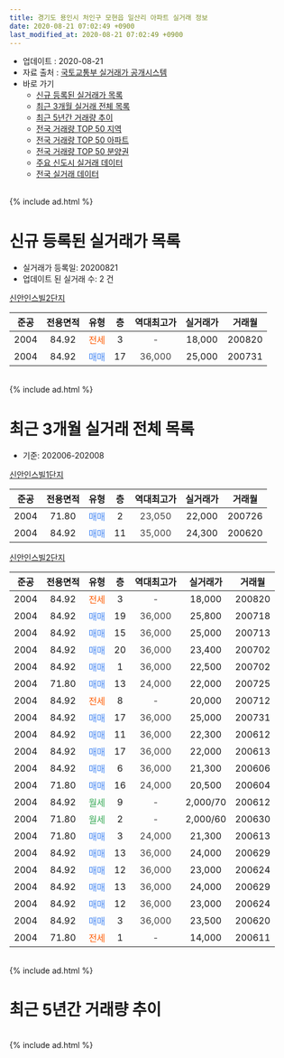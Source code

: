```yaml
---
title: 경기도 용인시 처인구 모현읍 일산리 아파트 실거래 정보
date: 2020-08-21 07:02:49 +0900
last_modified_at: 2020-08-21 07:02:49 +0900
---
```


* 업데이트 : 2020-08-21
* 자료 출처 : [국토교통부 실거래가 공개시스템](http://rt.molit.go.kr)
* 바로 가기
    * [신규 등록된 실거래가 목록](#신규-등록된-실거래가-목록)
    * [최근 3개월 실거래 전체 목록](#최근-3개월-실거래-전체-목록)
    * [최근 5년간 거래량 추이](#최근-5년간-거래량-추이)
    * [전국 거래량 TOP 50 지역](https://inasie.github.io/apt-trade-info/최근-3개월-전국에서-가장-거래가-많이-발생한-지역)
    * [전국 거래량 TOP 50 아파트](https://inasie.github.io/apt-trade-info/최근-3개월-전국에서-가장-거래가-많이-발생한-아파트)
    * [전국 거래량 TOP 50 분양권](https://inasie.github.io/apt-trade-info/최근-3개월-전국에서-가장-거래가-많이-발생한-분양권)
    * [주요 신도시 실거래 데이터](https://inasie.github.io/apt-trade-info/주요-신도시)
    * [전국 실거래 데이터](https://inasie.github.io/apt-trade-info/전국)
<br>
{% include ad.html %}
<br>

# 신규 등록된 실거래가 목록
* 실거래가 등록일: 20200821
* 업데이트 된 실거래 수: 2 건


[신안인스빌2단지](https://search.naver.com/search.naver?query=%EA%B2%BD%EA%B8%B0%EB%8F%84+%EC%9A%A9%EC%9D%B8%EC%8B%9C+%EC%B2%98%EC%9D%B8%EA%B5%AC+%EB%AA%A8%ED%98%84%EC%9D%8D+%EC%9D%BC%EC%82%B0%EB%A6%AC+%EC%8B%A0%EC%95%88%EC%9D%B8%EC%8A%A4%EB%B9%8C2%EB%8B%A8%EC%A7%80)

|준공|전용면적|유형|층|역대최고가|실거래가|거래월|
|:---:|:---:|:---:|:---:|:---:|:---:|:---:|
|2004|84.92|<span style="color:#ff5a00">전세</span>|3|<span style="color:#444444">-</span>|18,000|200820|
|2004|84.92|<span style="color:#4285f3">매매</span>|17|<span style="color:#444444">36,000</span>|25,000|200731|


<br>
{% include ad.html %}
<br>

# 최근 3개월 실거래 전체 목록
* 기준: 202006-202008


[신안인스빌1단지](https://search.naver.com/search.naver?query=%EA%B2%BD%EA%B8%B0%EB%8F%84+%EC%9A%A9%EC%9D%B8%EC%8B%9C+%EC%B2%98%EC%9D%B8%EA%B5%AC+%EB%AA%A8%ED%98%84%EC%9D%8D+%EC%9D%BC%EC%82%B0%EB%A6%AC+%EC%8B%A0%EC%95%88%EC%9D%B8%EC%8A%A4%EB%B9%8C1%EB%8B%A8%EC%A7%80)

|준공|전용면적|유형|층|역대최고가|실거래가|거래월|
|:---:|:---:|:---:|:---:|:---:|:---:|:---:|
|2004|71.80|<span style="color:#4285f3">매매</span>|2|<span style="color:#444444">23,050</span>|22,000|200726|
|2004|84.92|<span style="color:#4285f3">매매</span>|11|<span style="color:#444444">35,000</span>|24,300|200620|

[신안인스빌2단지](https://search.naver.com/search.naver?query=%EA%B2%BD%EA%B8%B0%EB%8F%84+%EC%9A%A9%EC%9D%B8%EC%8B%9C+%EC%B2%98%EC%9D%B8%EA%B5%AC+%EB%AA%A8%ED%98%84%EC%9D%8D+%EC%9D%BC%EC%82%B0%EB%A6%AC+%EC%8B%A0%EC%95%88%EC%9D%B8%EC%8A%A4%EB%B9%8C2%EB%8B%A8%EC%A7%80)

|준공|전용면적|유형|층|역대최고가|실거래가|거래월|
|:---:|:---:|:---:|:---:|:---:|:---:|:---:|
|2004|84.92|<span style="color:#ff5a00">전세</span>|3|<span style="color:#444444">-</span>|18,000|200820|
|2004|84.92|<span style="color:#4285f3">매매</span>|19|<span style="color:#444444">36,000</span>|25,800|200718|
|2004|84.92|<span style="color:#4285f3">매매</span>|15|<span style="color:#444444">36,000</span>|25,000|200713|
|2004|84.92|<span style="color:#4285f3">매매</span>|20|<span style="color:#444444">36,000</span>|23,400|200702|
|2004|84.92|<span style="color:#4285f3">매매</span>|1|<span style="color:#444444">36,000</span>|22,500|200702|
|2004|71.80|<span style="color:#4285f3">매매</span>|13|<span style="color:#444444">24,000</span>|22,000|200725|
|2004|84.92|<span style="color:#ff5a00">전세</span>|8|<span style="color:#444444">-</span>|20,000|200712|
|2004|84.92|<span style="color:#4285f3">매매</span>|17|<span style="color:#444444">36,000</span>|25,000|200731|
|2004|84.92|<span style="color:#4285f3">매매</span>|11|<span style="color:#444444">36,000</span>|22,300|200612|
|2004|84.92|<span style="color:#4285f3">매매</span>|17|<span style="color:#444444">36,000</span>|22,000|200613|
|2004|84.92|<span style="color:#4285f3">매매</span>|6|<span style="color:#444444">36,000</span>|21,300|200606|
|2004|71.80|<span style="color:#4285f3">매매</span>|16|<span style="color:#444444">24,000</span>|20,500|200604|
|2004|84.92|<span style="color:#34a853">월세</span>|9|<span style="color:#444444">-</span>|2,000/70|200612|
|2004|71.80|<span style="color:#34a853">월세</span>|2|<span style="color:#444444">-</span>|2,000/60|200630|
|2004|71.80|<span style="color:#4285f3">매매</span>|3|<span style="color:#444444">24,000</span>|21,300|200613|
|2004|84.92|<span style="color:#4285f3">매매</span>|13|<span style="color:#444444">36,000</span>|24,000|200629|
|2004|84.92|<span style="color:#4285f3">매매</span>|12|<span style="color:#444444">36,000</span>|23,000|200624|
|2004|84.92|<span style="color:#4285f3">매매</span>|13|<span style="color:#444444">36,000</span>|24,000|200629|
|2004|84.92|<span style="color:#4285f3">매매</span>|12|<span style="color:#444444">36,000</span>|23,000|200624|
|2004|84.92|<span style="color:#4285f3">매매</span>|3|<span style="color:#444444">36,000</span>|23,500|200620|
|2004|71.80|<span style="color:#ff5a00">전세</span>|1|<span style="color:#444444">-</span>|14,000|200611|


<br>
{% include ad.html %}
<br>

# 최근 5년간 거래량 추이


<div style="width:100%;">
    <canvas id="deal_progress" height="200"></canvas>
</div>

<script>
new Chart(document.getElementById("deal_progress"), {
    type: 'line',
    data: {
        labels: ['201508','201509','201510','201511','201512','201601','201602','201603','201604','201605','201606','201607','201608','201609','201610','201611','201612','201701','201702','201703','201704','201705','201706','201707','201708','201709','201710','201711','201712','201801','201802','201803','201804','201805','201806','201807','201808','201809','201810','201811','201812','201901','201902','201903','201904','201905','201906','201907','201908','201909','201910','201911','201912','202001','202002','202003','202004','202005','202006','202007','202008'],
        datasets: [{
            label: '매매',
            pointRadius: 1,
            data: [11, 10, 10, 5, 4, 4, 7, 5, 6, 5, 7, 2, 5, 6, 8, 3, 3, 4, 1, 6, 1, 2, 3, 5, 6, 5, 2, 1, 0, 1, 3, 2, 6, 5, 5, 5, 1, 2, 2, 1, 1, 1, 2, 3, 1, 1, 5, 4, 3, 2, 0, 4, 9, 7, 8, 0, 5, 2, 11, 7, 0],
            borderColor: "rgba(255, 201, 14, 1)",
            backgroundColor: "rgba(255, 201, 14, 0.5)",
            fill: false,
            lineTension: 0
        },{
            label: '전월세',
            pointRadius: 1,
            data: [5, 1, 7, 3, 7, 4, 7, 10, 5, 6, 3, 3, 5, 6, 4, 4, 3, 0, 6, 4, 4, 4, 7, 4, 5, 4, 1, 2, 1, 2, 2, 4, 2, 4, 4, 1, 1, 3, 6, 3, 6, 2, 6, 2, 5, 1, 2, 3, 5, 2, 0, 1, 4, 2, 2, 2, 5, 1, 3, 1, 1],
            borderColor: "rgba(0, 141, 185, 1)",
            backgroundColor: "rgba(0, 141, 185, 0.5)",
            fill: false,
            lineTension: 0
        }
        ]
    },
    options: {
        responsive: true,
        title: {
            display: false
        },
        tooltips: {
            mode: 'index',
            intersect: false
        },
        hover: {
            mode: 'nearest',
            intersect: true
        },
        scales: {
            xAxes: [{
                display: true,
                scaleLabel: {
                    display: true,
                    labelString: '년/월'
                }
            }],
            yAxes: [{
                display: true,
                ticks: {
                    suggestedMin: 0,
                },
                scaleLabel: {
                    display: true,
                    labelString: '실거래 수'
                }
            }]
        }
    }
});

</script>


<br>
{% include ad.html %}
<br>

